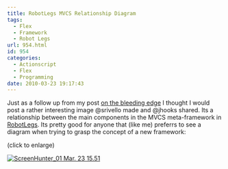 ```yaml
---
title: RobotLegs MVCS Relationship Diagram
tags:
  - Flex
  - Framework
  - Robot Legs
url: 954.html
id: 954
categories:
  - Actionscript
  - Flex
  - Programming
date: 2010-03-23 19:17:43
---
```


Just as a follow up from my post [on the bleeding edge](https://www.mikecann.co.uk/programming/on-the-bleeding-edge/) I thought I would post a rather interesting image @srivello made and @jhooks shared. Its a relationship between the main components in the MVCS meta-framework in [RobotLegs](https://www.robotlegs.org). Its pretty good for anyone that (like me) preferrs to see a diagram when trying to grasp the concept of a new framework:
<!-- more -->
(click to enlarge)

[![](https://mikecann.co.uk/wp-content/uploads/2010/03/ScreenHunter_01-Mar.-23-15.51.jpg "ScreenHunter_01 Mar. 23 15.51")](https://mikecann.co.uk/wp-content/uploads/2010/03/ScreenHunter_01-Mar.-23-15.51.jpg)